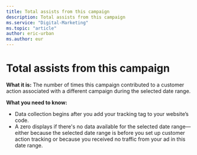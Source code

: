 ```yaml
---
title: Total assists from this campaign
description: Total assists from this campaign
ms.service: "Digital-Marketing"
ms.topic: "article"
author: eric-urban
ms.author: eur
---
```


# Total assists from this campaign

**What it is:** The number of times this campaign contributed to a customer action associated with a different campaign during the selected date range.

**What you need to know:**
- Data collection begins after you add your tracking tag to your website’s code.
- A zero displays if there's no data available for the selected date range—either because the selected date range is before you set up customer action tracking or because you received no traffic from your ad in this date range.


